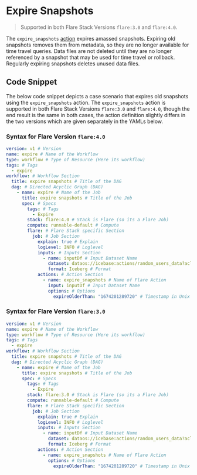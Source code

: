 # Expire Snapshots


> Supported in both Flare Stack Versions `flare:3.0` and `flare:4.0`.
> 

The `expire_snapshots` [action](/resources/stacks/flare/configurations/#expire_snapshots) expires amassed snapshots. Expiring old snapshots removes them from metadata, so they are no longer available for time travel queries. Data files are not deleted until they are no longer referenced by a snapshot that may be used for time travel or rollback. Regularly expiring snapshots deletes unused data files.

## Code Snippet

The below code snippet depicts a case scenario that expires old snapshots using the `expire_snapshots` action. The `expire_snapshots` action is supported in both Flare Stack Versions `flare:3.0` and `flare:4.0`, though the end result is the same in both cases, the action definition slightly differs in the two versions which are given separately in the YAMLs below.

### **Syntax for Flare Version `flare:4.0`**

```yaml
version: v1 # Version
name: expire # Name of the Workflow
type: workflow # Type of Resource (Here its workflow)
tags: # Tags
  - expire
workflow: # Workflow Section
  title: expire snapshots # Title of the DAG
  dag: # Directed Acyclic Graph (DAG)
    - name: expire # Name of the Job
      title: expire snapshots # Title of the Job
      spec: # Specs
        tags: # Tags
          - Expire
        stack: flare:4.0 # Stack is Flare (so its a Flare Job)
        compute: runnable-default # Compute
        flare: # Flare Stack specific Section
          job: # Job Section
            explain: true # Explain
            logLevel: INFO # Loglevel
            inputs: # Inputs Section
              - name: inputDf # Input Dataset Name
                dataset: dataos://icebase:actions/random_users_data?acl=rw # Input UDL
                format: Iceberg # Format
            actions: # Action Section
              - name: expire_snapshots # Name of Flare Action
                input: inputDf # Input Dataset Name
                options: # Options
                  expireOlderThan: "1674201289720" # Timestamp in Unix Format (All snapshots older than the timestamp are expired)
```

### **Syntax for Flare Version `flare:3.0`**

```yaml
version: v1 # Version
name: expire # Name of the Workflow
type: workflow # Type of Resource (Here its workflow)
tags: # Tags
  - expire
workflow: # Workflow Section
  title: expire snapshots # Title of the DAG
  dag: # Directed Acyclic Graph (DAG)
    - name: expire # Name of the Job
      title: expire snapshots # Title of the Job
      spec: # Specs
        tags: # Tags
          - Expire
        stack: flare:3.0 # Stack is Flare (so its a Flare Job)
        compute: runnable-default # Compute
        flare: # Flare Stack specific Section
          job: # Job Section
            explain: true # Explain
            logLevel: INFO # Loglevel
            inputs: # Inputs Section
              - name: inputDf # Input Dataset Name
                dataset: dataos://icebase:actions/random_users_data?acl=rw # Input UDL
                format: Iceberg # Format
            actions: # Action Section
              - name: expire_snapshots # Name of Flare Action
                options: # Options
                  expireOlderThan: "1674201289720" # Timestamp in Unix Format (All snapshots older than the timestamp are expired)
```